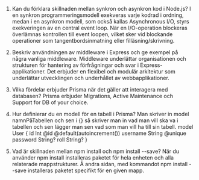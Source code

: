 1. Kan du förklara skillnaden mellan synkron och asynkron kod i Node.js?
   I en synkron programmeringsmodell exekveras varje kodrad i ordning, medan i en asynkron modell, som också kallas Asynchronous I/O, styrs exekveringen av en central event loop. När en I/O-operation blockeras överlämnas kontrollen till event loopen, vilket sker vid blockande operationer som tangentbordsinmatning eller filläsning/skrivning.

2. Beskriv användningen av middleware i Express och ge exempel på några vanliga middleware.
   Middleware underlättar organisationen och strukturen för hantering av förfrågningar och svar i Express-applikationer. Det erbjuder en flexibel och modulär arkitektur som underlättar utvecklingen och underhållet av webbapplikationer.

3. Vilka fördelar erbjuder Prisma när det gäller att interagera med databasen?
   Prisma erbjuder Migrations, Active Maintenance och Support for DB of your choice.

4. Hur definierar du en modell för en tabell i Prisma?
   Man skriver in model namnPåTabellen och sen i {} så skriver man in vad man vill ska va i tabellen och sen lägger man sen vad som man vill ha till sin tabell. 
  model User {
  id         Int      @id @default(autoincrement())
  username   String   @unique
  password   String?
  roll       String?
  }

5. Vad är skillnaden mellan npm install och npm install --save?
   När du använder npm install installeras paketet för hela enheten och alla relaterade mappstrukturer. Å andra sidan, med kommandot npm install --save installeras paketet specifikt för en given mapp.
